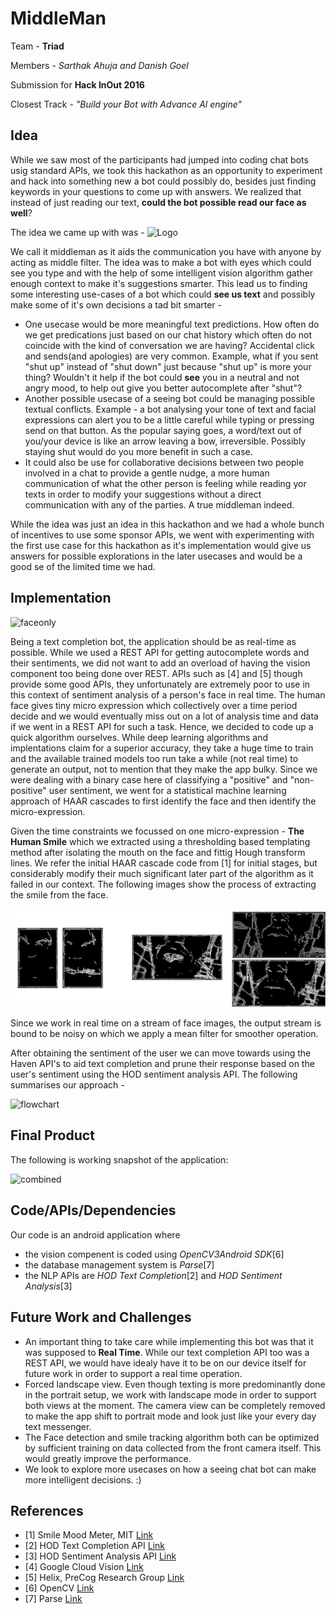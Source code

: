 # MiddleMan
Team - **Triad**

Members - *Sarthak Ahuja and Danish Goel*

Submission for **Hack InOut 2016**

Closest Track - *"Build your Bot with Advance Al engine"*

## Idea
While we saw most of the participants had jumped into coding chat bots usig standard APIs, we took this hackathon as an opportunity to experiment and hack into something new a bot could possibly do, besides just finding keywords in your questions to come up with answers. We realized that instead of just reading our text, **could the bot possible read our face as well**? 

The idea we came up with was -
![Logo](https://dl.dropboxusercontent.com/u/105200863/middleman.png)

 We call it middleman as it aids the communication you have with anyone by acting as middle filter. The idea was to make a bot with eyes which could see you type and with the help of some intelligent vision algorithm gather enough context to make it's suggestions smarter.
This lead us to finding some interesting use-cases of a bot which could **see us text** and possibly make some of it's own decisions a tad bit smarter - 

 - One usecase would be more meaningful text predictions. How often do we get predications just based on our chat history which often do not coincide with the kind of conversation we are having? Accidental click and sends(and apologies) are very common. Example, what if you sent "shut up" instead of "shut down" just because "shut up" is more your thing? Wouldn't it help if the bot could **see** you in a neutral and not angry mood, to help out give you better autocomplete after "shut"?
 - Another possible usecase of a seeing bot could be managing possible textual conflicts. Example - a bot analysing your tone of text and facial expressions can alert you to be a little careful while typing or pressing send on that button. As the popular saying goes, a word/text out of you/your device is like an arrow leaving a bow, irreversible. Possibly staying shut would do you more benefit in such a case. 
 - It could also be use for collaborative decisions between two people involved in a chat to provide a gentle nudge, a more human communication of what the other person is feeling while reading yor texts in order to modify your suggestions without a direct communication with any of the parties. A true middleman indeed.

While the idea was just an idea in this hackathon and we had a whole bunch of incentives to use some sponsor APIs, we went with experimenting with the first use case for this hackathon as it's implementation would give us answers for possible explorations in the later usecases and would be a good se of the limited time we had. 

## Implementation

![faceonly](https://dl.dropboxusercontent.com/u/105200863/faceonly.png)

Being a text completion bot, the application should be as real-time as possible. While we used a REST API for getting autocomplete words and their sentiments, we did not want to add an overload of having the vision component too being done over REST. APIs such as [4] and [5] though provide some good APIs, they unfortunately are extremely poor to use in this context of sentiment analysis of a person's face in real time. The human face gives tiny micro expression which collectively over a time period decide and we would eventually miss out on a lot of analysis time and data if we went in a REST API for such a task. Hence, we decided to code up a quick algorithm ourselves. While deep learning algorithms and implentations claim for a superior accuracy, they take a huge time to train and the available trained models too run take a while (not real time) to generate an output, not to mention that they make the app bulky. Since we were dealing with a binary case here of classifying a "positive" and "non-positive" user sentiment, we went for a statistical machine learning approach of HAAR cascades to first identify the face and then identify the micro-expression. 

Given the time constraints we focussed on one micro-expression - **The Human Smile** which we extracted using a thresholding based templating method after isolating the mouth on the face and fittig Hough transform lines. We refer the initial HAAR cascade code from [1] for initial stages, but considerably modify their much significant later part of the algorithm as it failed in our context. The following images show the process of extracting the smile from the face. 

![samples](./images/samples.png)

Since we work in real time on a stream of face images, the output stream is bound to be noisy on which we apply a mean filter for smoother operation.

After obtaining the sentiment of the user we can move towards using the Haven API's to aid text completion and prune their response based on the user's sentiment using the HOD sentiment analysis API. The following summarises our approach - 

![flowchart](https://dl.dropboxusercontent.com/u/105200863/flowchart.png)

## Final Product

The following is working snapshot of the application:

![combined](https://dl.dropboxusercontent.com/u/105200863/combined.png)

## Code/APIs/Dependencies

Our code is an android application where 

 - the vision compenent is coded using *OpenCV3Android SDK*[6]
 - the database management system is *Parse*[7]
 - the NLP APIs are *HOD Text Completion*[2] and *HOD Sentiment Analysis*[3]

## Future Work and Challenges

 - An important thing to take care while implementing this bot was that it was supposed to **Real Time**. While our text completion API too was a REST API, we would have idealy have it to be on our device itself for future work in order to support a real time operation.
 - Forced landscape view. Even though texting is more predominantly done in the portrait setup, we work with landscape mode in order to support both views at the moment. The camera view can be completely removed to make the app shift to portrait mode and look just like your every day text messenger.
 - The Face detection and smile tracking algorithm both can be optimized by sufficient training on data collected from the front camera itself. This would greatly improve the performance.
 - We look to explore more usecases on how a seeing chat bot can make more intelligent decisions. :)

## References

 - [1] Smile Mood Meter, MIT [Link](https://www.cs.rit.edu/~wmb1306/smilemoodmeter/)
 - [2] HOD Text Completion API [Link](https://dev.havenondemand.com/apis/autocomplete)
 - [3] HOD Sentiment Analysis API [Link](https://dev.havenondemand.com/apis/analyzesentiment)
 - [4] Google Cloud Vision [Link](https://cloud.google.com/vision/)
 - [5] Helix, PreCog Research Group [Link](http://labs.precog.iiitd.edu.in/resources/Helix/)
 - [6] OpenCV [Link](http://opencv.org/platforms/android.html)
 - [7] Parse [Link](http://parse.com/)
